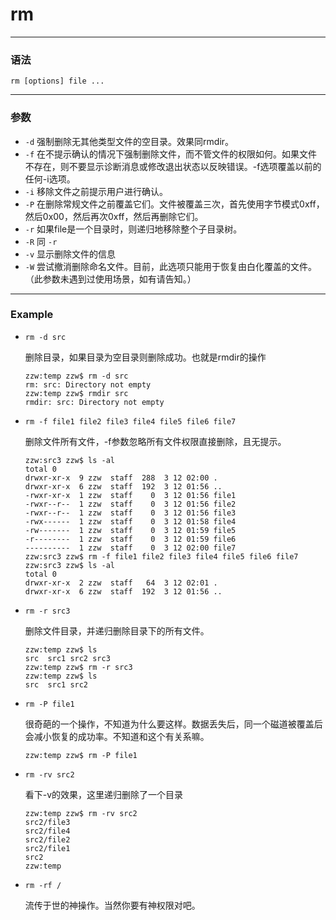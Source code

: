 rm
====

***

### 语法

```
rm [options] file ...
```

***

### 参数

* `-d` 强制删除无其他类型文件的空目录。效果同rmdir。
* `-f` 在不提示确认的情况下强制删除文件，而不管文件的权限如何。如果文件不存在，则不要显示诊断消息或修改退出状态以反映错误。-f选项覆盖以前的任何-i选项。
* `-i` 移除文件之前提示用户进行确认。
* `-P` 在删除常规文件之前覆盖它们。文件被覆盖三次，首先使用字节模式0xff，然后0x00，然后再次0xff，然后再删除它们。
* `-r` 如果file是一个目录时，则递归地移除整个子目录树。
* `-R` 同 `-r`
* `-v` 显示删除文件的信息
* `-W` 尝试撤消删除命名文件。目前，此选项只能用于恢复由白化覆盖的文件。（此参数未遇到过使用场景，如有请告知。）

***

### Example

* `rm -d src`

    删除目录，如果目录为空目录则删除成功。也就是rmdir的操作

    ```
    zzw:temp zzw$ rm -d src
    rm: src: Directory not empty
    zzw:temp zzw$ rmdir src
    rmdir: src: Directory not empty
    ```

* `rm -f file1 file2 file3 file4 file5 file6 file7`

    删除文件所有文件，-f参数忽略所有文件权限直接删除，且无提示。

    ```
    zzw:src3 zzw$ ls -al
    total 0
    drwxr-xr-x  9 zzw  staff  288  3 12 02:00 .
    drwxr-xr-x  6 zzw  staff  192  3 12 01:56 ..
    -rwxr-xr-x  1 zzw  staff    0  3 12 01:56 file1
    -rwxr--r--  1 zzw  staff    0  3 12 01:56 file2
    -rwxr--r--  1 zzw  staff    0  3 12 01:56 file3
    -rwx------  1 zzw  staff    0  3 12 01:58 file4
    -rw-------  1 zzw  staff    0  3 12 01:59 file5
    -r--------  1 zzw  staff    0  3 12 01:59 file6
    ----------  1 zzw  staff    0  3 12 02:00 file7
    zzw:src3 zzw$ rm -f file1 file2 file3 file4 file5 file6 file7
    zzw:src3 zzw$ ls -al
    total 0
    drwxr-xr-x  2 zzw  staff   64  3 12 02:01 .
    drwxr-xr-x  6 zzw  staff  192  3 12 01:56 ..

    ```

* `rm -r src3`

    删除文件目录，并递归删除目录下的所有文件。

    ```
    zzw:temp zzw$ ls
    src  src1 src2 src3
    zzw:temp zzw$ rm -r src3
    zzw:temp zzw$ ls
    src  src1 src2
    ```

* `rm -P file1`

    很奇葩的一个操作，不知道为什么要这样。数据丢失后，同一个磁道被覆盖后会减小恢复的成功率。不知道和这个有关系嘛。

    ```
    zzw:temp zzw$ rm -P file1
    ```

* `rm -rv src2`

    看下-v的效果，这里递归删除了一个目录

    ```
    zzw:temp zzw$ rm -rv src2
    src2/file3
    src2/file4
    src2/file2
    src2/file1
    src2
    zzw:temp
    ```

* `rm -rf /`

    流传于世的神操作。当然你要有神权限对吧。
